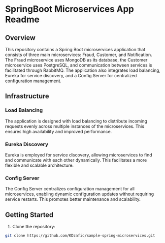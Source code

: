 # SpringBoot Microservices App Readme

## Overview

This repository contains a Spring Boot microservices application that consists of three main microservices: Fraud, Customer, and Notification. The Fraud microservice uses MongoDB as its database, the Customer microservice uses PostgreSQL, and communication between services is facilitated through RabbitMQ. The application also integrates load balancing, Eureka for service discovery, and a Config Server for centralized configuration management.

## Infrastructure

### Load Balancing

The application is designed with load balancing to distribute incoming requests evenly across multiple instances of the microservices. This ensures high availability and improved performance.

### Eureka Discovery

Eureka is employed for service discovery, allowing microservices to find and communicate with each other dynamically. This facilitates a more flexible and scalable architecture.

### Config Server

The Config Server centralizes configuration management for all microservices, enabling dynamic configuration updates without requiring service restarts. This promotes better maintenance and scalability.

## Getting Started

1. Clone the repository:

```bash
git clone https://github.com/KDzafic/sample-spring-microservices.git
```
